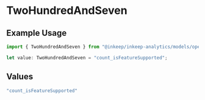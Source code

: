 # TwoHundredAndSeven

## Example Usage

```typescript
import { TwoHundredAndSeven } from "@inkeep/inkeep-analytics/models/operations";

let value: TwoHundredAndSeven = "count_isFeatureSupported";
```

## Values

```typescript
"count_isFeatureSupported"
```